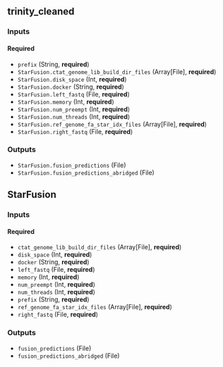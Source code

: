 
## trinity_cleaned

### Inputs

#### Required

  * `prefix` (String, **required**)
  * `StarFusion.ctat_genome_lib_build_dir_files` (Array[File], **required**)
  * `StarFusion.disk_space` (Int, **required**)
  * `StarFusion.docker` (String, **required**)
  * `StarFusion.left_fastq` (File, **required**)
  * `StarFusion.memory` (Int, **required**)
  * `StarFusion.num_preempt` (Int, **required**)
  * `StarFusion.num_threads` (Int, **required**)
  * `StarFusion.ref_genome_fa_star_idx_files` (Array[File], **required**)
  * `StarFusion.right_fastq` (File, **required**)

### Outputs

  * `StarFusion.fusion_predictions` (File)
  * `StarFusion.fusion_predictions_abridged` (File)

## StarFusion

### Inputs

#### Required

  * `ctat_genome_lib_build_dir_files` (Array[File], **required**)
  * `disk_space` (Int, **required**)
  * `docker` (String, **required**)
  * `left_fastq` (File, **required**)
  * `memory` (Int, **required**)
  * `num_preempt` (Int, **required**)
  * `num_threads` (Int, **required**)
  * `prefix` (String, **required**)
  * `ref_genome_fa_star_idx_files` (Array[File], **required**)
  * `right_fastq` (File, **required**)

### Outputs

  * `fusion_predictions` (File)
  * `fusion_predictions_abridged` (File)
